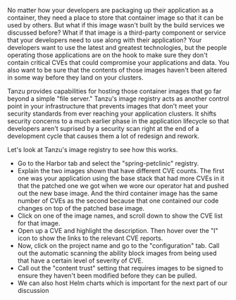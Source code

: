 No matter how your developers are packaging up their application as a container, they need a place to store that container image so that it can be used by others.  But what if this image wasn't built by the build services we discussed before?  What if that image is a third-party component or service that your developers need to use along with their application?  Your developers want to use the latest and greatest technologies, but the people operating those applications are on the hook to make sure they don't contain critical CVEs that could compromise your applications and data.  You also want to be sure that the contents of those images haven't been altered in some way before they land on your clusters.

Tanzu provides capabilities for hosting those container images that go far beyond a simple "file server."  Tanzu's image registry acts as another control point in your infrastructure that prevents images that don't meet your security standards from ever reaching your application clusters.  It shifts security concerns to a much earlier phase in the application lifecycle so that developers aren't suprised by a security scan right at the end of a development cycle that causes them a lot of redesign and rework.

Let's look at Tanzu's image registry to see how this works.

* Go to the Harbor tab and select the "spring-petclinic" registry.
* Explain the two images shown that have different CVE counts.  The first one was your application using the base stack that had more CVEs in it that the patched one we got when we wore our operator hat and pushed out the new base image.  And the third container image has the same number of CVEs as the second because that one contained our code changes on top of the patched base image.
* Click on one of the image names, and scroll down to show the CVE list for that image.
* Open up a CVE and highlight the description.  Then hover over the "I" icon to show the links to the relevant CVE reports.
* Now, click on the project name and go to the "configuration" tab.  Call out the automatic scanning the ability block images from being used that have a certain level of severity of CVE.
* Call out the "content trust" setting that requires images to be signed to ensure they haven't been modified before they can be pulled.
* We can also host Helm charts which is important for the next part of our discussion